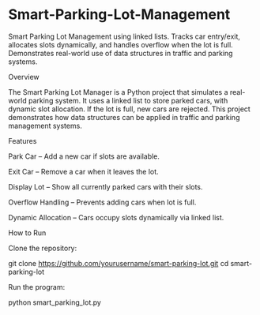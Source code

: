 # Smart-Parking-Lot-Management
Smart Parking Lot Management using linked lists. Tracks car entry/exit, allocates slots dynamically, and handles overflow when the lot is full. Demonstrates real-world use of data structures in traffic and parking systems.

Overview

The Smart Parking Lot Manager is a Python project that simulates a real-world parking system. It uses a linked list to store parked cars, with dynamic slot allocation. If the lot is full, new cars are rejected. This project demonstrates how data structures can be applied in traffic and parking management systems.

Features

 Park Car – Add a new car if slots are available.

 Exit Car – Remove a car when it leaves the lot.

 Display Lot – Show all currently parked cars with their slots.

 Overflow Handling – Prevents adding cars when lot is full.

 Dynamic Allocation – Cars occupy slots dynamically via linked list.

 How to Run

Clone the repository:

git clone https://github.com/yourusername/smart-parking-lot.git
cd smart-parking-lot


Run the program:

python smart_parking_lot.py
